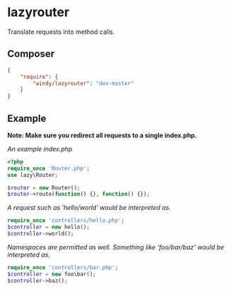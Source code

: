 # lazyrouter
Translate requests into method calls.

## Composer

```json
{
    "require": {
        "windy/lazyrouter": "dev-master"
    }
}
```

## Example

**Note: Make sure you redirect all requests to a single index.php.**

*An example index.php*

```php
<?php
require_once 'Router.php';
use lazy\Router;

$router = new Router();
$router->route(function() {}, function() {});
```

*A request such as 'hello/world' would be interpreted as.*

```php
require_once 'controllers/hello.php';
$controller = new hello();
$controller->world();
```

*Namespaces are permitted as well. Something like 'foo/bar/baz' would be interpreted as.*

```php
require_once 'controllers/bar.php';
$controller = new foo\bar();
$controller->baz();
```